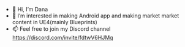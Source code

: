 - 👋 Hi, I’m Dana
- 👀 I’m interested in making Android app and making market market content in UE4(mainly Blueprints)
- 📫 Feel free to join my Discord channel https://discord.com/invite/fdtwV6HJMq
